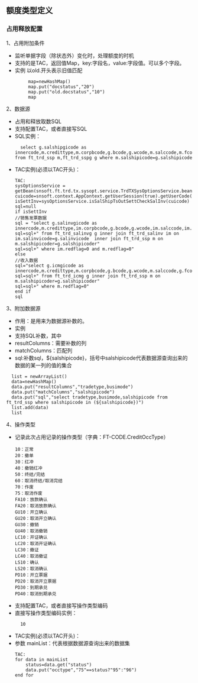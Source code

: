 ## 额度类型定义
### 占用释放配置
1、占用附加条件
* 监听单据字段（除状态外）变化时，处理额度的时机
* 支持的是TAC，返回值Map，key:字段名，value:字段值。可以多个字段。
* 实例
  以old.开头表示旧值匹配
  ```
       map=newHashMap()
       map.put("docstatus","20")
       map.put("old.docstatus","10")
       map
  ```
  
2、数据源
* 占用和释放取数SQL
* 支持配置TAC，或者直接写SQL
* SQL实例：
  ```
    select g.salshipgicode as innercode,m.credittype,m.corpbcode,g.bcode,g.wcode,m.salccode,m.fcode,g.zcny,m.salshipicoder,m.salshipcoder,m.etd,g.prjcode,g.prjicode from ft_trd_ssp m,ft_trd_sspg g where m.salshipicode=g.salshipicode
  ```
* TAC实例(必须以TAC开头)：
    ```
    TAC:
    sysOptionsService = getBean(snsoft.ft.trd.tx.sysopt.service.TrdTXSysOptionsService.beanName)
    cuicode=snsoft.context.AppContext.getUserSession(true).getUserCode()
    isSettInv=sysOptionsService.isSalShipTsOutSettCheckSalInv(cuicode)
    sql=null
    if isSettInv
    //销售发票数据
    sql = "select g.salinvgicode as innercode,m.credittype,im.corpbcode,g.bcode,g.wcode,im.salccode,im.fcode,g.zcny,g.salshipicoder,g.salshipcoder,m.etd,g.prjcode,g.prjicode"
    sql=sql+" from ft_trd_salinvg g inner join ft_trd_salinv im on im.salinvicode=g.salinvicode  inner join ft_trd_ssp m on m.salshipicoder=g.salshipicoder"
    sql=sql+" where im.redflag=0 and m.redflag=0"
    else
    //收入数据
    sql="select g.icmgicode as innercode,m.credittype,m.corpbcode,g.bcode,g.wcode,m.salccode,g.fcode,g.zcny,m.salshipicoder,m.salshipcoder,m.etd,g.prjcode,g.prjicode"
    sql=sql+" from ft_trd_icmg g inner join ft_trd_ssp m on m.salshipicoder=g.salshipicoder"
    sql=sql+" where m.redflag=0"
    end if
    sql
    ```

3、附加数据源
* 作用：是用来为数据源补数的。
* 实例
* 支持SQL补数，其中
* resultColumns：需要补数的列
* matchColumns：匹配列
* sql:补数sql，${salshipicode}，括号中salshipicode代表数据源查询出来的数据的某一列的值的集合
```
  list = newArrayList()
  data=newHashMap()
  data.put("resultColumns","tradetype,busimode")
  data.put("matchColumns","salshipicode")
  data.put("sql","select tradetype,busimode,salshipicode from ft_trd_ssp where salshipicode in (${salshipicode})")
  list.add(data)
  list
  ```

4、操作类型
* 记录此次占用记录的操作类型（字典：FT-CODE.CreditOccType）
  ```
  10：正常
  20：撤单
  30：红冲
  40：撤销红冲
  50：终结/完结
  60：取消终结/取消完结
  70：作废
  75：取消作废
  FA10：放款确认
  FA20：取消放款确认
  GU10：开立确认
  GU20：取消开立确认
  GU30：撤销
  GU40：取消撤销
  LC10：开证确认
  LC20：取消开证确认
  LC30：撤证
  LC40：取消撤证
  LS10：确认
  LS20：取消确认
  PD10：开立票据
  PD20：取消开立票据
  PD30：到期承兑
  PD40：取消到期承兑
  ```
* 支持配置TAC，或者直接写操作类型编码
* 直接写操作类型编码实例：
  ```
    10
  ```
* TAC实例(必须以TAC开头)：
* 参数 mainList：代表根据数据源查询出来的数据集
    ```
    TAC:
    for data in mainList
        status=data.get("status")
        data.put("occtype","75"==status?"95":"96")
    end for
    ```


    

